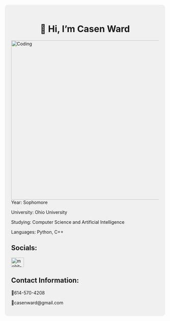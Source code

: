 <div style="background-color: #f0f0f0; padding: 20px; border-radius: 10px;">
<h1 align="center">👋 Hi, I’m Casen Ward</h1>
<img align="right" alt="Coding" margin-top="100" width="500" style: display="block" src="https://media.licdn.com/dms/image/D4D12AQFAdOrAQe1HEA/article-cover_image-shrink_720_1280/0/1709674661110?e=2147483647&v=beta&t=cXi9xoqDSrGR1XANMQyOXbhjIXhnmGcj5epolciGEF4">
<p>Year: Sophomore</p>
<p>University: Ohio University</p>
<p>Studying: Computer Science and Artificial Intelligence</p>
<p>Languages: Python, C++</p>
<h2>Socials:</h2>
<a href="https://www.linkedin.com/in/casen-ward-8083a832a/" target="blank"><img align="center" src="https://raw.githubusercontent.com/rahuldkjain/github-profile-readme-generator/master/src/images/icons/Social/linked-in-alt.svg" alt="mohit-maurya-76a282204" height="30" width="40" /></a>
<h2>Contact Information:</h2>
<p>📲614-570-4208</p>
<p>📧casenward@gmail.com</p>
<!---
casenward/casenward is a ✨ special ✨ repository because its `README.md` (this file) appears on your GitHub profile.
You can click the Preview link to take a look at your changes.
--->
